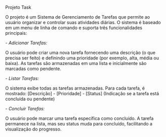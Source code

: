 Projeto Task

O projeto é um Sistema de Gerenciamento de Tarefas que permite ao usuário organizar e controlar suas atividades diárias. 
O sistema é baseado em um menu de linha de comando e suporta três funcionalidades principais:

*- Adicionar Tarefas:*

O usuário pode criar uma nova tarefa fornecendo uma descrição (o que precisa ser feito) e definindo uma prioridade (por exemplo, alta, média ou baixa).
As tarefas são armazenadas em uma lista e inicialmente são marcadas como pendente.

*- Listar Tarefas:*

O sistema exibe todas as tarefas armazenadas.
Para cada tarefa, é mostrado:
[Descrição] - [Prioridade] - [Status] (Indicação se a tarefa está concluída ou pendente)

*- Concluir Tarefas:*

O usuário pode marcar uma tarefa específica como concluído.
A tarefa permanece na lista, mas seu status muda para concluído, facilitando a visualização do progresso.
